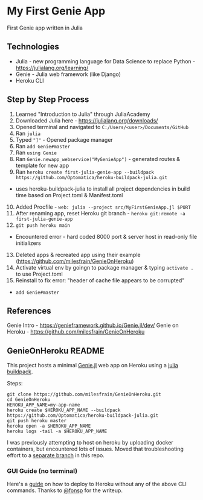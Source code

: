 # My First Genie App
First Genie app written in Julia

## Technologies
- Julia - new programming language for Data Science to replace Python - https://julialang.org/learning/
- Genie - Julia web framework (like Django)
- Heroku CLI 

## Step by Step Process
1. Learned "Introduction to Julia" through JuliaAcademy
2. Downloaded Julia here - https://julialang.org/downloads/
3. Opened terminal and navigated to ```C:/Users/<user>/Documents/GitHub```
4. Ran ```julia```
5. Typed ```"]"``` - Opened package manager
6. Ran ```add Genie#master```
7. Ran ```using Genie```
8. Ran ```Genie.newapp_webservice("MyGenieApp")``` - generated routes & template for new app
9. Ran ```heroku create first-julia-genie-app --buildpack https://github.com/Optomatica/heroku-buildpack-julia.git```
- uses heroku-buildpack-julia to install all project dependencies in build time based on Project.toml & Manifest.toml
10. Added Procfile  - ```web: julia --project src/MyFirstGenieApp.jl $PORT```
11. After renaming app, reset Heroku git branch - ```heroku git:remote -a first-julia-genie-app```
12. ```git push heroku main```
- Encountered error - hard coded 8000 port & server host in read-only file initializers
13. Deleted apps & recreated app using their example (https://github.com/milesfrain/GenieOnHeroku)
14. Activate virtual env by goingn to package manager & typing ```activate .``` to use Project.toml
15. Reinstall to fix error: "header of cache file appears to be corrupted"
- ```add Genie#master```

## References
Genie Intro - https://genieframework.github.io/Genie.jl/dev/
Genie on Heroku - https://github.com/milesfrain/GenieOnHeroku

## GenieOnHeroku README
This project hosts a minimal [Genie.jl](https://github.com/GenieFramework/Genie.jl) web app on Heroku using a [julia buildpack](https://github.com/Optomatica/heroku-buildpack-julia).


Steps:
```
git clone https://github.com/milesfrain/GenieOnHeroku.git
cd GenieOnHeroku
HEROKU_APP_NAME=my-app-name
heroku create $HEROKU_APP_NAME --buildpack https://github.com/Optomatica/heroku-buildpack-julia.git
git push heroku master
heroku open -a $HEROKU_APP_NAME
heroku logs -tail -a $HEROKU_APP_NAME
```

I was previously attempting to host on heroku by uploading docker containers, but encountered lots of issues. Moved that troubleshooting effort to a [separate branch](https://github.com/milesfrain/GenieOnHeroku/tree/dockerfile) in this repo.

### GUI Guide (no terminal)

Here's a [guide](https://gist.github.com/fonsp/38965d7595a5d1060e27d6ca2084778d) on how to deploy to Heroku without any of the above CLI commands. Thanks to [@fonsp](https://github.com/fonsp) for the writeup.
